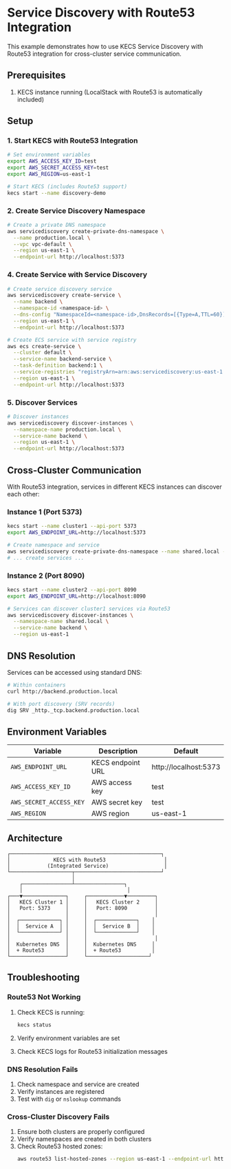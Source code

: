 # Service Discovery with Route53 Integration

This example demonstrates how to use KECS Service Discovery with Route53 integration for cross-cluster service communication.

## Prerequisites

1. KECS instance running (LocalStack with Route53 is automatically included)

## Setup

### 1. Start KECS with Route53 Integration

```bash
# Set environment variables
export AWS_ACCESS_KEY_ID=test
export AWS_SECRET_ACCESS_KEY=test
export AWS_REGION=us-east-1

# Start KECS (includes Route53 support)
kecs start --name discovery-demo
```

### 2. Create Service Discovery Namespace

```bash
# Create a private DNS namespace
aws servicediscovery create-private-dns-namespace \
  --name production.local \
  --vpc vpc-default \
  --region us-east-1 \
  --endpoint-url http://localhost:5373
```

### 4. Create Service with Service Discovery

```bash
# Create service discovery service
aws servicediscovery create-service \
  --name backend \
  --namespace-id <namespace-id> \
  --dns-config "NamespaceId=<namespace-id>,DnsRecords=[{Type=A,TTL=60}]" \
  --region us-east-1 \
  --endpoint-url http://localhost:5373

# Create ECS service with service registry
aws ecs create-service \
  --cluster default \
  --service-name backend-service \
  --task-definition backend:1 \
  --service-registries "registryArn=arn:aws:servicediscovery:us-east-1:000000000000:service/<service-id>" \
  --region us-east-1 \
  --endpoint-url http://localhost:5373
```

### 5. Discover Services

```bash
# Discover instances
aws servicediscovery discover-instances \
  --namespace-name production.local \
  --service-name backend \
  --region us-east-1 \
  --endpoint-url http://localhost:5373
```

## Cross-Cluster Communication

With Route53 integration, services in different KECS instances can discover each other:

### Instance 1 (Port 5373)
```bash
kecs start --name cluster1 --api-port 5373
export AWS_ENDPOINT_URL=http://localhost:5373

# Create namespace and service
aws servicediscovery create-private-dns-namespace --name shared.local --vpc vpc-default --region us-east-1
# ... create services ...
```

### Instance 2 (Port 8090)
```bash
kecs start --name cluster2 --api-port 8090
export AWS_ENDPOINT_URL=http://localhost:8090

# Services can discover cluster1 services via Route53
aws servicediscovery discover-instances \
  --namespace-name shared.local \
  --service-name backend \
  --region us-east-1
```

## DNS Resolution

Services can be accessed using standard DNS:

```bash
# Within containers
curl http://backend.production.local

# With port discovery (SRV records)
dig SRV _http._tcp.backend.production.local
```

## Environment Variables

| Variable | Description | Default |
|----------|-------------|---------|
| `AWS_ENDPOINT_URL` | KECS endpoint URL | http://localhost:5373 |
| `AWS_ACCESS_KEY_ID` | AWS access key | test |
| `AWS_SECRET_ACCESS_KEY` | AWS secret key | test |
| `AWS_REGION` | AWS region | us-east-1 |

## Architecture

```
┌─────────────────────────────────────────────────┐
│              KECS with Route53                   │
│            (Integrated Service)                  │
└────────────────────┬────────────────────────────┘
                     │
    ┌────────────────┴────────────────┐
    │                                  │
┌───▼──────────────┐     ┌────────────▼─────────┐
│   KECS Cluster 1 │     │   KECS Cluster 2     │
│   Port: 5373     │     │   Port: 8090         │
│                  │     │                      │
│  ┌─────────────┐ │     │  ┌─────────────┐    │
│  │  Service A  │ │     │  │  Service B  │    │
│  └─────────────┘ │     │  └─────────────┘    │
│                  │     │                      │
│  Kubernetes DNS  │     │  Kubernetes DNS     │
│  + Route53       │     │  + Route53          │
└──────────────────┘     └────────────────────┘
```

## Troubleshooting

### Route53 Not Working

1. Check KECS is running:
   ```bash
   kecs status
   ```

2. Verify environment variables are set
3. Check KECS logs for Route53 initialization messages

### DNS Resolution Fails

1. Check namespace and service are created
2. Verify instances are registered
3. Test with `dig` or `nslookup` commands

### Cross-Cluster Discovery Fails

1. Ensure both clusters are properly configured
2. Verify namespaces are created in both clusters
3. Check Route53 hosted zones:
   ```bash
   aws route53 list-hosted-zones --region us-east-1 --endpoint-url http://localhost:5373
   ```